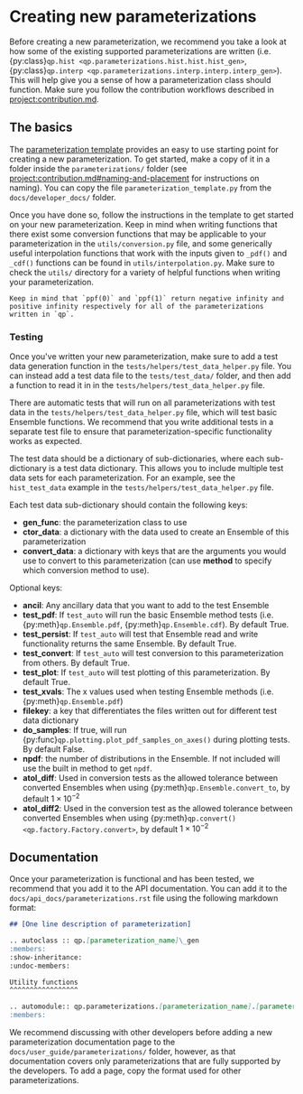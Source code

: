 # Creating new parameterizations

Before creating a new parameterization, we recommend you take a look at how some of the existing supported parameterizations are written (i.e. {py:class}`qp.hist <qp.parameterizations.hist.hist.hist_gen>`, {py:class}`qp.interp <qp.parameterizations.interp.interp.interp_gen>`). This will help give you a sense of how a parameterization class should function. Make sure you follow the contribution workflows described in <project:contribution.md>.

## The basics

The [parameterization template](./parameterization_template.py) provides an easy to use starting point for creating a new parameterization. To get started, make a copy of it in a folder inside the `parameterizations/` folder (see <project:contribution.md#naming-and-placement> for instructions on naming). You can copy the file `parameterization_template.py` from the `docs/developer_docs/` folder.

Once you have done so, follow the instructions in the template to get started on your new parameterization. Keep in mind when writing functions that there exist some conversion functions that may be applicable to your parameterization in the `utils/conversion.py` file, and some generically useful interpolation functions that work with the inputs given to `_pdf()` and `_cdf()` functions can be found in `utils/interpolation.py`. Make sure to check the `utils/` directory for a variety of helpful functions when writing your parameterization.

```{tip}
Keep in mind that `ppf(0)` and `ppf(1)` return negative infinity and positive infinity respectively for all of the parameterizations written in `qp`.
```

### Testing

Once you've written your new parameterization, make sure to add a test data generation function in the `tests/helpers/test_data_helper.py` file. You can instead add a test data file to the `tests/test_data/` folder, and then add a function to read it in in the `tests/helpers/test_data_helper.py` file.

There are automatic tests that will run on all parameterizations with test data in the `tests/helpers/test_data_helper.py` file, which will test basic Ensemble functions. We recommend that you write additional tests in a separate test file to ensure that parameterization-specific functionality works as expected.

The test data should be a dictionary of sub-dictionaries, where each sub-dictionary is a test data dictionary. This allows you to include multiple test data sets for each parameterization. For an example, see the `hist_test_data` example in the `tests/helpers/test_data_helper.py` file.

Each test data sub-dictionary should contain the following keys:

- **gen_func**: the parameterization class to use
- **ctor_data**: a dictionary with the data used to create an Ensemble of this parameterization
- **convert_data**: a dictionary with keys that are the arguments you would use to convert to this parameterization (can use **method** to specify which conversion method to use).

Optional keys:

- **ancil**: Any ancillary data that you want to add to the test Ensemble
- **test_pdf**: If `test_auto` will run the basic Ensemble method tests (i.e. {py:meth}`qp.Ensemble.pdf`, {py:meth}`qp.Ensemble.cdf`). By default True.
- **test_persist**: If `test_auto` will test that Ensemble read and write functionality returns the same Ensemble. By default True.
- **test_convert**: If `test_auto` will test conversion to this parameterization from others. By default True.
- **test_plot**: If `test_auto` will test plotting of this parameterization. By default True.
- **test_xvals**: The x values used when testing Ensemble methods (i.e. {py:meth}`qp.Ensemble.pdf`)
- **filekey**: a key that differentiates the files written out for different test data dictionary
- **do_samples**: If true, will run {py:func}`qp.plotting.plot_pdf_samples_on_axes()` during plotting tests. By default False.
- **npdf**: the number of distributions in the Ensemble. If not included will use the built in method to get `npdf`.
- **atol_diff**: Used in conversion tests as the allowed tolerance between converted Ensembles when using {py:meth}`qp.Ensemble.convert_to`, by default $1 \times 10^{-2}$
- **atol_diff2**: Used in the conversion test as the allowed tolerance between converted Ensembles when using {py:meth}`qp.convert() <qp.factory.Factory.convert>`, by default $1 \times 10^{-2}$

## Documentation

Once your parameterization is functional and has been tested, we recommend that you add it to the API documentation. You can add it to the `docs/api_docs/parameterizations.rst` file using the following markdown format:

```markdown
## [One line description of parameterization]

.. autoclass :: qp.[parameterization_name]\_gen
:members:
:show-inheritance:
:undoc-members:

Utility functions
^^^^^^^^^^^^^^^^^

.. automodule:: qp.parameterizations.[parameterization_name].[parameterization_name]\_utils
:members:
```

We recommend discussing with other developers before adding a new parameterization documentation page to the `docs/user_guide/parameterizations/` folder, however, as that documentation covers only parameterizations that are fully supported by the developers. To add a page, copy the format used for other parameterizations.
